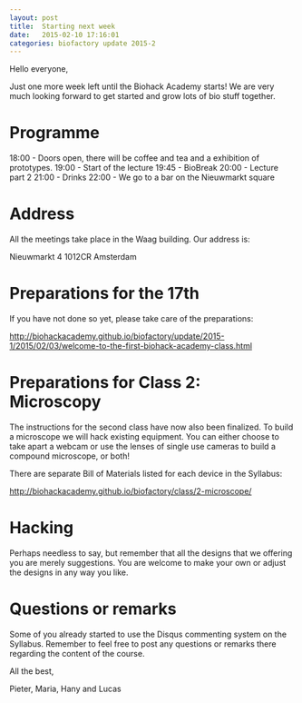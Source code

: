 ```yaml
---
layout: post
title:  Starting next week
date:   2015-02-10 17:16:01
categories: biofactory update 2015-2
---
```

Hello everyone,

Just one more week left until the Biohack Academy starts! We are very much looking forward to get started and grow lots of bio stuff together. 

# Programme

18:00 - Doors open, there will be coffee and tea and a exhibition of prototypes.
19:00 - Start of the lecture
19:45 - BioBreak
20:00 - Lecture part 2
21:00 - Drinks
22:00 - We go to a bar on the Nieuwmarkt square

# Address

All the meetings take place in the Waag building. Our address is:

Nieuwmarkt 4
1012CR Amsterdam

# Preparations for the 17th

If you have not done so yet, please take care of the preparations:

http://biohackacademy.github.io/biofactory/update/2015-1/2015/02/03/welcome-to-the-first-biohack-academy-class.html

# Preparations for Class 2: Microscopy

The instructions for the second class have now also been finalized. To build a microscope we will hack existing equipment. You can either choose to take apart a webcam or use the lenses of single use cameras to build a compound microscope, or both! 

There are separate Bill of Materials listed for each device in the Syllabus:

http://biohackacademy.github.io/biofactory/class/2-microscope/

# Hacking

Perhaps needless to say, but remember that all the designs that we offering you are merely suggestions. You are welcome to make your own or adjust the designs in any way you like.

# Questions or remarks

Some of you already started to use the Disqus commenting system on the Syllabus. Remember to feel free to post any questions or remarks there regarding the content of the course.

All the best,

Pieter, Maria, Hany and Lucas